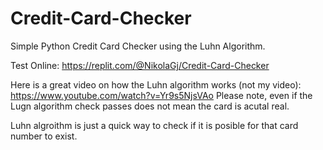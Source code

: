 # Credit-Card-Checker
Simple Python Credit Card Checker using the Luhn Algorithm.

Test Online: https://replit.com/@NikolaGj/Credit-Card-Checker

Here is a great video on how the Luhn algorithm works (not my video): https://www.youtube.com/watch?v=Yr9s5NjsVAo
Please note, even if the Lugn algorithm check passes does not mean the card is acutal real. 

Luhn algroithm is just a quick way to check if it is posible for that card number to exist.
